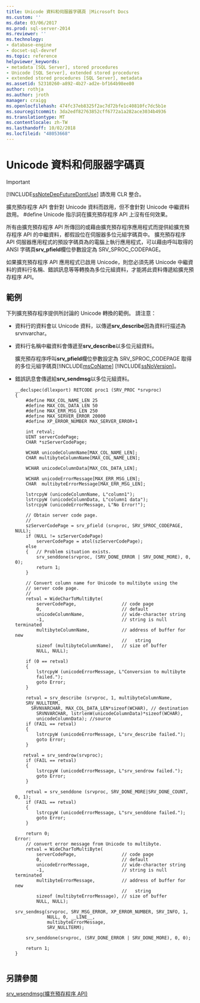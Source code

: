 ```yaml
---
title: Unicode 資料和伺服器字碼頁 |Microsoft Docs
ms.custom: ''
ms.date: 03/06/2017
ms.prod: sql-server-2014
ms.reviewer: ''
ms.technology:
- database-engine
- docset-sql-devref
ms.topic: reference
helpviewer_keywords:
- metadata [SQL Server], stored procedures
- Unicode [SQL Server], extended stored procedures
- extended stored procedures [SQL Server], metadata
ms.assetid: 52310260-a892-4b27-ad2e-bf164b98ee80
author: rothja
ms.author: jroth
manager: craigg
ms.openlocfilehash: 474fc37eb8325f2ac7d72bfe1c40810fc7dc5b1e
ms.sourcegitcommit: 3da2edf82763852cff6772a1a282ace3034b4936
ms.translationtype: MT
ms.contentlocale: zh-TW
ms.lasthandoff: 10/02/2018
ms.locfileid: "48053668"
---
```

# <a name="unicode-data-and-server-code-pages"></a>Unicode 資料和伺服器字碼頁
    
> [!IMPORTANT]  
>  [!INCLUDE[ssNoteDepFutureDontUse](../../includes/ssnotedepfuturedontuse-md.md)] 請改用 CLR 整合。  
  
 擴充預存程序 API 會針對 Unicode 資料而啟用，但不會針對 Unicode 中繼資料啟用。 #define Unicode 指示詞在擴充預存程序 API 上沒有任何效果。  
  
 所有由擴充預存程序 API 所傳回的或藉由擴充預存程序應用程式而提供給擴充預存程序 API 的中繼資料，都假設位在伺服器多位元組字碼頁中。 擴充預存程序 API 伺服器應用程式的預設字碼頁為的電腦上執行應用程式，可以藉由呼叫取得的 ANSI 字碼頁**srv_pfield**欄位參數設定為 SRV_SPROC_CODEPAGE。  
  
 如果擴充預存程序 API 應用程式已啟用 Unicode，則您必須先將 Unicode 中繼資料的資料行名稱、錯誤訊息等等轉換為多位元組資料，才能將此資料傳遞給擴充預存程序 API。  
  
## <a name="example"></a>範例  
 下列擴充預存程序提供所討論的 Unicode 轉換的範例。 請注意：  
  
-   資料行的資料會以 Unicode 資料，以傳遞**srv_describe**因為資料行描述為 srvnvarchar。  
  
-   資料行名稱中繼資料會傳遞至**srv_describe**以多位元組資料。  
  
     擴充預存程序呼叫**srv_pfield**欄位參數設定為 SRV_SPROC_CODEPAGE 取得的多位元組字碼頁[!INCLUDE[msCoName](../../includes/msconame-md.md)] [!INCLUDE[ssNoVersion](../../includes/ssnoversion-md.md)]。  
  
-   錯誤訊息會傳遞給**srv_sendmsg**以多位元組資料。  
  
    ```  
    __declspec(dllexport) RETCODE proc1 (SRV_PROC *srvproc)  
    {  
        #define MAX_COL_NAME_LEN 25  
        #define MAX_COL_DATA_LEN 50  
        #define MAX_ERR_MSG_LEN 250  
        #define MAX_SERVER_ERROR 20000  
        #define XP_ERROR_NUMBER MAX_SERVER_ERROR+1  
  
        int retval;  
        UINT serverCodePage;  
        CHAR *szServerCodePage;  
  
        WCHAR unicodeColumnName[MAX_COL_NAME_LEN];  
        CHAR multibyteColumnName[MAX_COL_NAME_LEN];  
  
        WCHAR unicodeColumnData[MAX_COL_DATA_LEN];  
  
        WCHAR unicodeErrorMessage[MAX_ERR_MSG_LEN];  
        CHAR  multibyteErrorMessage[MAX_ERR_MSG_LEN];  
  
        lstrcpyW (unicodeColumnName, L"column1");  
        lstrcpyW (unicodeColumnData, L"column1 data");  
        lstrcpyW (unicodeErrorMessage, L"No Error!");  
  
        // Obtain server code page.  
        //  
        szServerCodePage = srv_pfield (srvproc, SRV_SPROC_CODEPAGE, NULL);      
        if (NULL != szServerCodePage)  
            serverCodePage = atol(szServerCodePage);  
        else   
        {   // Problem situation exists.  
            srv_senddone(srvproc, (SRV_DONE_ERROR | SRV_DONE_MORE), 0, 0);  
            return 1;  
        }  
  
        // Convert column name for Unicode to multibyte using the   
        // server code page.  
        //  
        retval = WideCharToMultiByte(    
            serverCodePage,                 // code page  
            0,                              // default  
            unicodeColumnName,              // wide-character string  
            -1,                             // string is null terminated  
            multibyteColumnName,            // address of buffer for new  
                                            //   string  
            sizeof (multibyteColumnName),   // size of buffer  
            NULL, NULL);  
  
        if (0 == retval)  
        {  
            lstrcpyW (unicodeErrorMessage, L"Conversion to multibyte  
            failed.");  
            goto Error;  
        }  
  
        retval = srv_describe (srvproc, 1, multibyteColumnName,  
        SRV_NULLTERM,   
          SRVNVARCHAR, MAX_COL_DATA_LEN*sizeof(WCHAR), // destination  
            SRVNVARCHAR, lstrlenW(unicodeColumnData)*sizeof(WCHAR),  
            unicodeColumnData); //source  
        if (FAIL == retval)  
        {  
            lstrcpyW (unicodeErrorMessage, L"srv_describe failed.");  
            goto Error;  
        }  
  
       retval = srv_sendrow(srvproc);  
        if (FAIL == retval)  
        {  
            lstrcpyW (unicodeErrorMessage, L"srv_sendrow failed.");  
            goto Error;  
        }  
  
        retval = srv_senddone (srvproc, SRV_DONE_MORE|SRV_DONE_COUNT, 0, 1);  
        if (FAIL == retval)  
        {  
            lstrcpyW (unicodeErrorMessage, L"srv_senddone failed.");  
            goto Error;  
        }  
  
        return 0;  
    Error:  
        // convert error message from Unicode to multibyte.  
        retval = WideCharToMultiByte(    
            serverCodePage,                 // code page  
            0,                              // default  
            unicodeErrorMessage,            // wide-character string  
            -1,                             // string is null terminated  
            multibyteErrorMessage,          // address of buffer for new  
                                            //   string  
            sizeof (multibyteErrorMessage), // size of buffer  
            NULL, NULL);  
  
    srv_sendmsg(srvproc, SRV_MSG_ERROR, XP_ERROR_NUMBER, SRV_INFO, 1,  
                NULL, 0, __LINE__,   
                multibyteErrorMessage,  
                SRV_NULLTERM);  
  
        srv_senddone(srvproc, (SRV_DONE_ERROR | SRV_DONE_MORE), 0, 0);  
  
        return 1;  
    }  
  
    ```  
  
## <a name="see-also"></a>另請參閱  
 [srv_wsendmsg&#40;擴充預存程序 API&#41;](../extended-stored-procedures-reference/srv-wsendmsg-extended-stored-procedure-api.md)  
  
  
